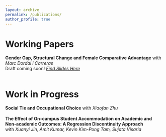 ```yaml
---
layout: archive
permalink: /publications/
author_profile: true
---
```

# Working Papers
**Gender Gap, Structural Change and Female Comparative Advantage** with *Marc Dordal i Carreras* <br>
Draft coming soon! [_Find Slides Here_](https://hkustconnect-my.sharepoint.com/personal/cxiang_connect_ust_hk/_layouts/15/onedrive.aspx?id=%2Fpersonal%2Fcxiang%5Fconnect%5Fust%5Fhk%2FDocuments%2FBrownbag%5FCassie%2D1%2D35%2Epdf&parentview=1) <br>
<br>

# Work in Progress
**Social Tie and Occupational Choice** with *Xiaofan Zhu*
<br>
<br>
**The Effect of On-campus Student Accommodation on Academic and Non-academic Outcomes: A Regression Discontinuity Approach** 
<br>
with *Xuanyi Jin, Amit Kumar, Kevin Kim-Pong Tam, Sujata Visaria*
